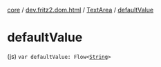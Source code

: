 [core](../../index.md) / [dev.fritz2.dom.html](../index.md) / [TextArea](index.md) / [defaultValue](./default-value.md)

# defaultValue

(js) `var defaultValue: Flow<`[`String`](https://kotlinlang.org/api/latest/jvm/stdlib/kotlin/-string/index.html)`>`
